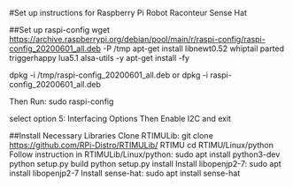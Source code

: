 #Set up instructions for Raspberry Pi Robot Raconteur Sense Hat 

##Set up raspi-config
wget https://archive.raspberrypi.org/debian/pool/main/r/raspi-config/raspi-config_20200601_all.deb -P /tmp
apt-get install libnewt0.52 whiptail parted triggerhappy lua5.1 alsa-utils -y
apt-get install -fy

dpkg -i /tmp/raspi-config_20200601_all.deb
or
dpkg -i raspi-config_20200601_all.deb

Then Run:
sudo raspi-config

select option 5: Interfacing Options
Then Enable I2C and exit

##Install Necessary Libraries
Clone RTIMULib:
git clone https://github.com/RPi-Distro/RTIMULib/ RTIMU
cd RTIMU/Linux/python
Follow instruction in RTIMULib/Linux/python:
sudo apt install python3-dev
python setup.py build
python setup.py install
Install libopenjp2-7:
sudo apt install libopenjp2-7
Install sense-hat:
sudo apt install sense-hat
